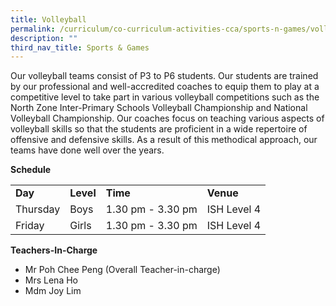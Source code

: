 ```yaml
---
title: Volleyball
permalink: /curriculum/co-curriculum-activities-cca/sports-n-games/volleyball/
description: ""
third_nav_title: Sports & Games
---
```


<p>Our volleyball teams consist of P3 to P6 students. Our students are trained by our professional and well-accredited coaches to equip them to play at a competitive level to take part in various volleyball competitions such as the North Zone Inter-Primary Schools Volleyball Championship and National Volleyball Championship. Our coaches focus on teaching various aspects of volleyball skills so that the students are proficient in a wide repertoire of offensive and defensive skills. As a result of this methodical approach, our teams have done well over the years.</p>
<p><strong>Schedule</strong></p>
<table border="0" cellspacing="0" cellpadding="10">
<tbody>
<tr>
<td><strong>Day</strong></td>
<td><strong>Level</strong></td>
<td><strong>Time</strong></td>
<td><strong>Venue</strong></td>
</tr>
<tr>
<td>Thursday</td>
<td>Boys&nbsp;</td>
<td>1.30 pm - 3.30 pm</td>
<td>ISH Level 4</td>
</tr>
<tr>
<td>Friday</td>
<td>Girls</td>
<td>1.30 pm - 3.30 pm</td>
<td>ISH Level 4</td>
</tr>
</tbody>
</table>
<p><strong>Teachers-In-Charge</strong></p>
<ul>
<li>Mr Poh Chee Peng (Overall Teacher-in-charge)</li>
<li>Mrs Lena Ho</li>
<li>Mdm Joy Lim</li>
</ul>
